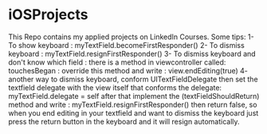 # iOSProjects
This Repo contains my applied projects on LinkedIn Courses.
Some tips:
1- To show keyboard    : myTextField.becomeFirstResponder()
2- To dismiss keyboard : myTextField.resignFirstResponder()
3- To dismiss keyboard and don't know which field : there is a method in viewcontroller called:
touchesBegan : override this method and write : view.endEditing(true)
4- another way to dismiss keyboard, conform UITextFieldDelegate then set the textfield delegate with the view itself that conforms the delegate: myTextField.delegate = self after that implement the (textFieldShouldReturn) method and write : myTextField.resignFirstResponder() then return false, so when you end editing in your textfield and want to dismiss the keyboard just press the return button in the keyboard and it will resign automatically.
